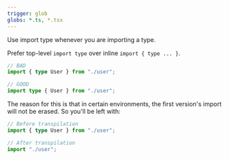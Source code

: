 ```yaml
---
trigger: glob
globs: *.ts, *.tsx
---
```


Use import type whenever you are importing a type.

Prefer top-level `import type` over inline `import { type ... }`.

```ts
// BAD
import { type User } from "./user";
```

```ts
// GOOD
import type { User } from "./user";
```

The reason for this is that in certain environments, the first version's import will not be erased. So you'll be left with:

```ts
// Before transpilation
import { type User } from "./user";

// After transpilation
import "./user";
```
